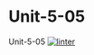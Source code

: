 # Unit-5-05
Unit-5-05
 [![linter](https://github.com/Arvin-Leung/Unit-5-05/workflows/linter/badge.svg)](https://github.com/marketplace/actions/super-linter)

